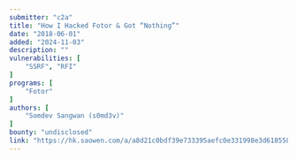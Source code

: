 ```yaml
---
submitter: "c2a"
title: "How I Hacked Fotor & Got “Nothing”"
date: "2018-06-01"
added: "2024-11-03"
description: ""
vulnerabilities: [
    "SSRF", "RFI"
]
programs: [
    "Fotor"
]
authors: [
    "Somdev Sangwan (s0md3v)"
]
bounty: "undisclosed"
link: "https://hk.saowen.com/a/a8d21c0bdf39e733395aefc0e331998e3d618558f90cf06135aa4df411804e59"
---
```




